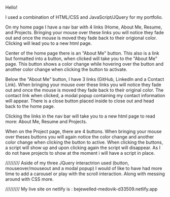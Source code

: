 Hello!

I used a combination of HTML/CSS and JavaScript/JQuery for my portfolio.

On my home page I have a nav bar with 4 links (Home, About Me, Resume, and Projects. Bringing your mouse over these links you will notice they fade out and once the mouse is moved they fade back to their origional color. Clicking will lead you to a new html page.

Center of the home page there is an "About Me" button. This also is a link but formatted into a button, when clicked will take you to the "About Me" page. This button shows a color change while hovering over the button and another color change when clicking the button to activate.

Below the "About Me" button, I have 3 links (GitHub, LinkedIn and a Contact Link). When bringing your mouse over these links you will notice they fade out and once the mouse is moved they fade back to their original color. The contact link when clicked, a modal popup containing my contact information will appear. There is a close button placed inside to close out and head back to the home page.

Clicking the links in the nav bar will take you to a new html page to read more: About Me, Resume and Projects.

When on the Project page, there are 4 buttons.  When bringing your mouse over theses buttons you will again notice the color change and another color change when clicking the button to active. When clicking the buttons, a script will show up and upon clicking again the script will disappear. As I do not have projects to show at the moment i will have a script in place.

/////////
Aside of my three JQuery interactrion used (button, mouseover/mouseout and a modal popup) I would of like to have had more time to add a carousel or play with the scroll interaction. Along with messing around with CSS more.

/////////
My live site on netlify is : bejewelled-medovik-d33509.netlify.app